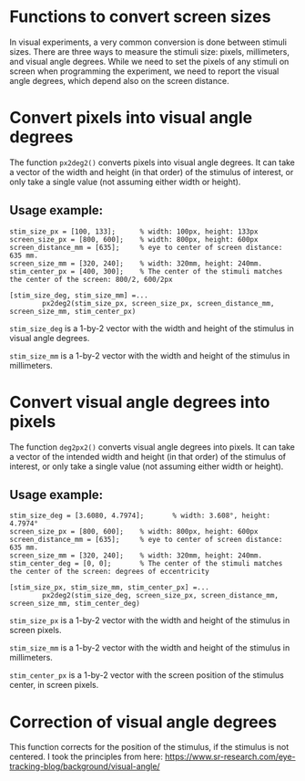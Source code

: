 # Functions to convert screen sizes

In visual experiments, a very common conversion is done between stimuli sizes.
There are three ways to measure the stimuli size: pixels, millimeters, and visual angle degrees.
While we need to set the pixels of any stimuli on screen when programming the experiment,
we need to report the visual angle degrees, which depend also on the screen distance.

# Convert pixels into visual angle degrees

The function `px2deg2()` converts pixels into visual angle degrees. 
It can take a vector of the width and height (in that order) of the stimulus of interest,
or only take a single value (not assuming either width or height).

## Usage example:

```
stim_size_px = [100, 133]; 		% width: 100px, height: 133px
screen_size_px = [800, 600]; 	% width: 800px, height: 600px
screen_distance_mm = [635]; 	% eye to center of screen distance: 635 mm.
screen_size_mm = [320, 240]; 	% width: 320mm, height: 240mm.
stim_center_px = [400, 300]; 	% The center of the stimuli matches the center of the screen: 800/2, 600/2px

[stim_size_deg, stim_size_mm] =...
		px2deg2(stim_size_px, screen_size_px, screen_distance_mm, screen_size_mm, stim_center_px)
```

`stim_size_deg` is a 1-by-2 vector with the width and height of the stimulus in visual angle degrees.

`stim_size_mm` is a 1-by-2 vector with the width and height of the stimulus in millimeters.


# Convert visual angle degrees into pixels

The function `deg2px2()` converts visual angle degrees into pixels. 
It can take a vector of the intended width and height (in that order) of the stimulus of interest,
or only take a single value (not assuming either width or height).

## Usage example:

```
stim_size_deg = [3.6080, 4.7974]; 		% width: 3.608°, height: 4.7974°
screen_size_px = [800, 600]; 	% width: 800px, height: 600px
screen_distance_mm = [635]; 	% eye to center of screen distance: 635 mm.
screen_size_mm = [320, 240]; 	% width: 320mm, height: 240mm.
stim_center_deg = [0, 0]; 		% The center of the stimuli matches the center of the screen: degrees of eccentricity

[stim_size_px, stim_size_mm, stim_center_px] =...
		px2deg2(stim_size_deg, screen_size_px, screen_distance_mm, screen_size_mm, stim_center_deg)
```

`stim_size_px` is a 1-by-2 vector with the width and height of the stimulus in screen pixels.

`stim_size_mm` is a 1-by-2 vector with the width and height of the stimulus in millimeters.

`stim_center_px` is a 1-by-2 vector with the screen position of the stimulus center, in screen pixels.




# Correction of visual angle degrees

This function corrects for the position of the stimulus, if the stimulus is not centered.
I took the principles from here: https://www.sr-research.com/eye-tracking-blog/background/visual-angle/

